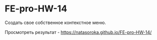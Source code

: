 # FE-pro-HW-14

Создать свое собственное контекстное меню. 

Просмотреть результат - https://natasoroka.github.io/FE-pro-HW-14/
